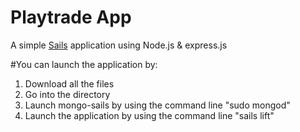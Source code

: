# Playtrade App


A simple [Sails](http://sailsjs.org) application using Node.js & express.js </br>

#You can launch the application by: </br>

1) Download all the files</br>
2) Go into the directory </br>
2) Launch mongo-sails by using the command line "sudo mongod"</br>
3) Launch the application by using the command line "sails lift"</br>










